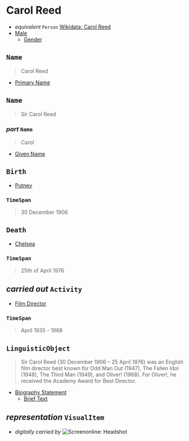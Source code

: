 # Carol Reed

* _equivalent_ `Person` [Wikidata: Carol Reed](http://www.wikidata.org/entity/Q95143)
* [Male](http://vocab.getty.edu/aat/300189559)
    * [Gender](http://vocab.getty.edu/aat/300411835)



## `Name`

> Carol Reed

* [Primary Name](http://vocab.getty.edu/aat/300404670)



## `Name`

> Sir Carol Reed



### _part_ `Name`

> Carol

* [Given Name](http://vocab.getty.edu/aat/300404651)



## `Birth`

* [Putney](http://vocab.getty.edu/tgn/7012091)

### `TimeSpan`

> 30 December 1906



## `Death`

* [Chelsea](https://sws.geonames.org/2653265)

### `TimeSpan`

> 25th of April 1976



## _carried out_ `Activity`

* [Film Director](http://vocab.getty.edu/aat/300312209)

### `TimeSpan`

> April 1935 - 1968



## `LinguisticObject`

> Sir Carol Reed (30 December 1906 – 25 April 1976) was an English film director best known for Odd Man Out (1947), The Fallen Idol (1948), The Third Man (1949), and Oliver! (1968). For Oliver!, he received the Academy Award for Best Director. 

* [Biography Statement](http://vocab.getty.edu/aat/300435422)
    * [Brief Text](http://vocab.getty.edu/aat/300418049)



## _representation_ `VisualItem`
* _digitally carried by_ ![Screenonline: Headshot](http://www.screenonline.org.uk/files/710416.jpg)
